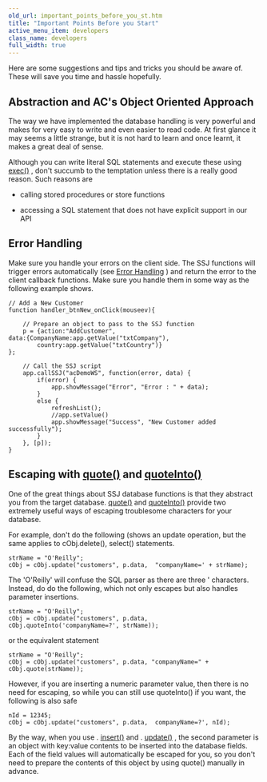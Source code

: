 ```yaml
---
old_url: important_points_before_you_st.htm
title: "Important Points Before you Start"
active_menu_item: developers
class_name: developers
full_width: true
---
```



Here are some suggestions and tips and tricks you should be aware of. These will save you time and hassle hopefully.

## Abstraction and AC's Object Oriented Approach

The way we have implemented the database handling is very powerful and makes for very easy to write and even easier to read code. At first glance it may seems a little strange, but it is not hard to learn and once learnt, it makes a great deal of sense.

Although you can write literal SQL statements and execute these using [exec()](/developers/documentation/scripting-apis/server-side-api/ssj-object/database/exec) , don't succumb to the temptation unless there is a really good reason. Such reasons are

 - calling stored procedures or store functions

 - accessing a SQL statement that does not have explicit support in our API

## Error Handling

Make sure you handle your errors on the client side. The SSJ functions will trigger errors automatically (see [Error Handling](/developers/documentation/product-guide/data-storage/server-side-data-storage/error-handling) ) and return the error to the client callback functions. Make sure you handle them in some way as the following example shows.

    // Add a New Customer
    function handler_btnNew_onClick(mouseev){
        
        // Prepare an object to pass to the SSJ function
        p = {action:"AddCustomer", 
    data:{CompanyName:app.getValue("txtCompany"), 
            country:app.getValue("txtCountry")}
    };
     
        // Call the SSJ script
        app.callSSJ("acDemoWS", function(error, data) {
            if(error) {
                app.showMessage("Error", "Error : " + data);    
            }
            else {
                refreshList();
                //app.setValue()
                app.showMessage("Success", "New Customer added successfully");
            }
        }, [p]);    
    }

## Escaping with [quote()](/developers/documentation/scripting-apis/server-side-api/ssj-object/database/quote) and [quoteInto()](/developers/documentation/scripting-apis/server-side-api/ssj-object/database/quoteinto)

One of the great things about SSJ database functions is that they abstract you from the target database. [quote()](/developers/documentation/scripting-apis/server-side-api/ssj-object/database/quote) and [quoteInto()](/developers/documentation/scripting-apis/server-side-api/ssj-object/database/quoteinto) provide two extremely useful ways of escaping troublesome characters for your database.

For example, don't do the following (shows an update operation, but the same applies to cObj.delete(), select() statements.

    strName = "O'Reilly";
    cObj = cObj.update("customers", p.data,  "companyName=' + strName);
 
The 'O'Reilly' will confuse the SQL parser as there are three ' characters. Instead, do do the following, which not only escapes but also handles parameter insertions.
    
    strName = "O'Reilly";
    cObj = cObj.update("customers", p.data,  cObj.quoteInto('companyName=?', strName));
     
or the equivalent statement
    
    strName = "O'Reilly";
    cObj = cObj.update("customers", p.data, "companyName=" + cObj.quote(strName));

However, if you are inserting a numeric parameter value, then there is no need for escaping, so while you can still use quoteInto() if you want, the following is also safe

    nId = 12345;
    cObj = cObj.update("customers", p.data,  companyName=?', nId);
   

By the way, when you use . [insert()](/developers/documentation/scripting-apis/server-side-api/ssj-object/database/insert) and . [update()](/developers/documentation/scripting-apis/server-side-api/ssj-object/database/update) , the second parameter is an object with key:value contents to be inserted into the database fields. Each of the field values will automatically be escaped for you, so you don't need to prepare the contents of this object by using quote() manually in advance.
